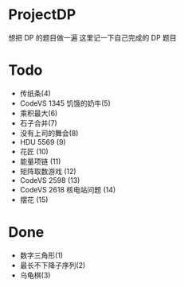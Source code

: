 #  ProjectDP

想把 DP 的题目做一遍
这里记一下自己完成的 DP 题目

# Todo
- 传纸条(4)
- CodeVS 1345 饥饿的奶牛(5)
- 乘积最大(6)
- 石子合并(7)
- 没有上司的舞会(8)
- HDU 5569 (9)
- 花匠 (10)
- 能量项链 (11)
- 矩阵取数游戏 (12)
- CodeVS 2598 (13)
- CodeVS 2618 核电站问题 (14)
- 摆花 (15)



# Done
- 数字三角形(1)
- 最长不下降子序列(2)
- 乌龟棋(3)
